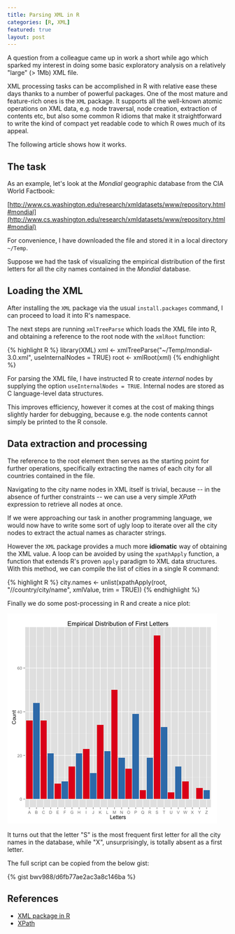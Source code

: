 ```yaml
---
title: Parsing XML in R
categories: [R, XML]
featured: true
layout: post
---
```


A question from a colleague came up in work a short while ago which sparked my interest in doing some basic exploratory analysis on a relatively "large" (> 1Mb) XML file.

XML processing tasks can be accomplished in R with relative ease these days thanks to a number of powerful packages. One of the most mature and feature-rich ones is the `XML` package. It supports all the well-known atomic operations on XML data, e.g. node traversal, node creation, extraction of contents etc, but also some common R idioms that make it straightforward to write the kind of compact yet readable code to which R owes much of its appeal.

The following article shows how it works.

## The task
As an example, let's look at the _Mondial_ geographic database from the CIA World Factbook:

[http://www.cs.washington.edu/research/xmldatasets/www/repository.html#mondial](http://www.cs.washington.edu/research/xmldatasets/www/repository.html#mondial)

For convenience, I have downloaded the file and stored it in a local directory `~/Temp`.

Suppose we had the task of visualizing the empirical distribution of the first letters for all the city names contained in the _Mondial_ database.

## Loading the XML
After installing the `XML` package via the usual `install.packages` command, I can proceed to load it into R's namespace.

The next steps are running `xmlTreeParse` which loads the XML file into R, and obtaining a reference to the root node with the `xmlRoot` function:

{% highlight R %}
library(XML)
xml <- xmlTreeParse("~/Temp/mondial-3.0.xml", useInternalNodes = TRUE)
root <- xmlRoot(xml)
{% endhighlight %}

For parsing the XML file, I have instructed R to create _internal_ nodes by supplying the option `useInternalNodes = TRUE`. Internal nodes are stored as C language-level data structures.

This improves efficiency, however it comes at the cost of making things slightly harder for debugging, because e.g. the node contents cannot simply be printed to the R console.

## Data extraction and processing
The reference to the root element then serves as the starting point for further operations, specifically extracting the names of each city for all countries contained in the file.

Navigating to the city name nodes in XML itself is trivial, because -- in the absence of further constraints -- we can use a very simple _XPath_ expression to retrieve all nodes at once.

If we were approaching our task in another programming language, we would now have to write some sort of ugly loop to iterate over all the city nodes to extract the actual names as character strings.

However the `XML` package provides a much more **idiomatic** way of obtaining the XML value. A loop can be avoided by using the `xpathApply` function, a function that extends R's proven `apply` paradigm to XML data structures. With this method, we can compile the list of cities in a single R command:

{% highlight R %}
city.names <- unlist(xpathApply(root, "//country/city/name", xmlValue, trim = TRUE))
{% endhighlight %}

Finally we do some post-processing in R and create a nice plot:

![Empirical Distribution of First Letters](/images/rxmlpost/first_letters.png)

It turns out that the letter "S" is the most frequent first letter for all the city names in the database, while "X", unsurprisingly, is totally absent as a first letter.

The full script can be copied from the below gist:

{% gist bwv988/d6fb77ae2ac3a8c146ba %}

## References

* [XML package in R](https://cran.r-project.org/web/packages/XML/index.html)
* [XPath](http://www.w3.org/TR/xpath/)
